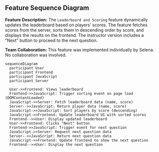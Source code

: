 ## Feature Sequence Diagram

**Feature Description:**
The `Leaderboard and Scoring` feature dynamically updates the leaderboard based on players' scores. The feature fetches scores from the server, sorts them in descending order by score, and displays the results on the frontend. The instructor version includes a "Next" button to proceed to the next question.

**Team Collaboration:**
This feature was implemented individually by Selena. No collaboration was involved.

```mermaid
sequenceDiagram
  participant User
  participant Frontend
  participant JavaScript
  participant Server

  User->>Frontend: Views leaderboard
  Frontend->>JavaScript: Trigger sorting event on page load (DOMContentLoaded)
  JavaScript->>Server: Fetch leaderboard data (name, score)
  Server-->>JavaScript: Return player data (name, score)
  JavaScript->>JavaScript: Sort players by score (descending)
  JavaScript->>Frontend: Update leaderboard UI with sorted scores
  Frontend-->>User: Display updated leaderboard
  User->>Frontend: Clicks "Next" button
  Frontend->>JavaScript: Trigger event for next question
  JavaScript->>Server: Request next question data
  Server-->>JavaScript: Return next question data
  JavaScript->>Frontend: Update frontend to show the next question
  Frontend-->>User: Display the next question
